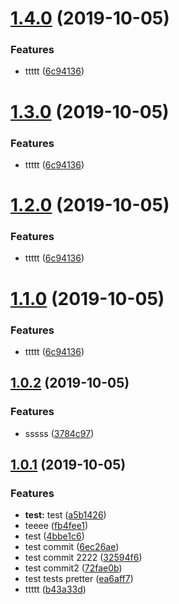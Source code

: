 # [1.4.0](https://github.com/gu091120/my-app-cil/compare/v1.0.2...v1.4.0) (2019-10-05)


### Features

* ttttt ([6c94136](https://github.com/gu091120/my-app-cil/commit/6c94136))



# [1.3.0](https://github.com/gu091120/my-app-cil/compare/v1.0.2...v1.3.0) (2019-10-05)


### Features

* ttttt ([6c94136](https://github.com/gu091120/my-app-cil/commit/6c94136))



# [1.2.0](https://github.com/gu091120/my-app-cil/compare/v1.0.2...v1.2.0) (2019-10-05)


### Features

* ttttt ([6c94136](https://github.com/gu091120/my-app-cil/commit/6c94136))



# [1.1.0](https://github.com/gu091120/my-app-cil/compare/v1.0.2...v1.1.0) (2019-10-05)


### Features

* ttttt ([6c94136](https://github.com/gu091120/my-app-cil/commit/6c94136))



## [1.0.2](https://github.com/gu091120/my-app-cil/compare/v1.0.1...v1.0.2) (2019-10-05)


### Features

* sssss ([3784c97](https://github.com/gu091120/my-app-cil/commit/3784c97))



## [1.0.1](https://github.com/gu091120/my-app-cil/compare/6ec26ae...v1.0.1) (2019-10-05)


### Features

* **test:** test ([a5b1426](https://github.com/gu091120/my-app-cil/commit/a5b1426))
* teeee ([fb4fee1](https://github.com/gu091120/my-app-cil/commit/fb4fee1))
* test ([4bbe1c6](https://github.com/gu091120/my-app-cil/commit/4bbe1c6))
* test commit ([6ec26ae](https://github.com/gu091120/my-app-cil/commit/6ec26ae))
* test commit 2222 ([32594f6](https://github.com/gu091120/my-app-cil/commit/32594f6))
* test commit2 ([72fae0b](https://github.com/gu091120/my-app-cil/commit/72fae0b))
* test tests pretter ([ea6aff7](https://github.com/gu091120/my-app-cil/commit/ea6aff7))
* ttttt ([b43a33d](https://github.com/gu091120/my-app-cil/commit/b43a33d))



